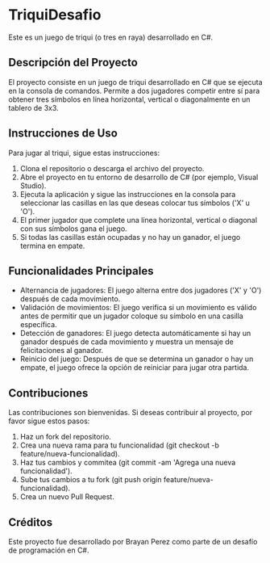 # TriquiDesafio

Este es un juego de triqui (o tres en raya) desarrollado en C#.

## Descripción del Proyecto

El proyecto consiste en un juego de triqui desarrollado en C# que se ejecuta en la consola de comandos. Permite a dos jugadores competir entre sí para obtener tres símbolos en línea horizontal, vertical o diagonalmente en un tablero de 3x3.

## Instrucciones de Uso

Para jugar al triqui, sigue estas instrucciones:

1. Clona el repositorio o descarga el archivo del proyecto.
2. Abre el proyecto en tu entorno de desarrollo de C# (por ejemplo, Visual Studio).
3. Ejecuta la aplicación y sigue las instrucciones en la consola para seleccionar las casillas en las que deseas colocar tus símbolos ('X' u 'O').
4. El primer jugador que complete una línea horizontal, vertical o diagonal con sus símbolos gana el juego.
5. Si todas las casillas están ocupadas y no hay un ganador, el juego termina en empate.

## Funcionalidades Principales

- Alternancia de jugadores: El juego alterna entre dos jugadores ('X' y 'O') después de cada movimiento.
- Validación de movimientos: El juego verifica si un movimiento es válido antes de permitir que un jugador coloque su símbolo en una casilla específica.
- Detección de ganadores: El juego detecta automáticamente si hay un ganador después de cada movimiento y muestra un mensaje de felicitaciones al ganador.
- Reinicio del juego: Después de que se determina un ganador o hay un empate, el juego ofrece la opción de reiniciar para jugar otra partida.

## Contribuciones

Las contribuciones son bienvenidas. Si deseas contribuir al proyecto, por favor sigue estos pasos:

1. Haz un fork del repositorio.
2. Crea una nueva rama para tu funcionalidad (git checkout -b feature/nueva-funcionalidad).
3. Haz tus cambios y commitea (git commit -am 'Agrega una nueva funcionalidad').
4. Sube tus cambios a tu fork (git push origin feature/nueva-funcionalidad).
5. Crea un nuevo Pull Request.

## Créditos

Este proyecto fue desarrollado por Brayan Perez como parte de un desafío de programación en C#.

